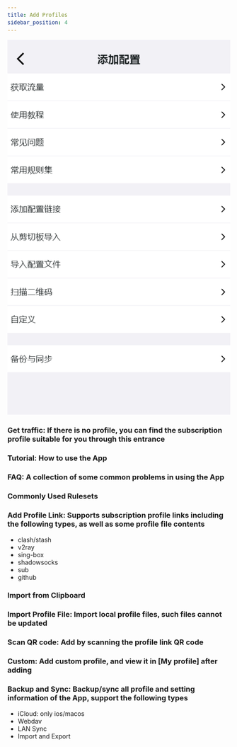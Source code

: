 ```yaml
---
title: Add Profiles
sidebar_position: 4
---
```


![](./img/add-profiles.png#center)

### Get traffic: If there is no profile, you can find the subscription profile suitable for you through this entrance
### Tutorial: How to use the App
### FAQ: A collection of some common problems in using the App
### Commonly Used Rulesets

### Add Profile Link: Supports subscription profile links including the following types, as well as some profile file contents
- clash/stash
- v2ray
- sing-box
- shadowsocks
- sub
- github
### Import from Clipboard
### Import Profile File: Import local profile files, such files cannot be updated
### Scan QR code: Add by scanning the profile link QR code
### Custom: Add custom profile, and view it in [My profile] after adding
### Backup and Sync: Backup/sync all profile and setting information of the App, support the following types
- iCloud: only ios/macos
- Webdav
- LAN Sync
- Import and Export